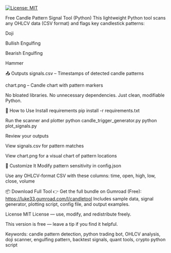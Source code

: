 [![License: MIT](https://img.shields.io/badge/License-MIT-yellow.svg)](LICENSE)


Free Candle Pattern Signal Tool (Python)
This lightweight Python tool scans any OHLCV data (CSV format) and flags key candlestick patterns:

Doji

Bullish Engulfing

Bearish Engulfing

Hammer

📤 Outputs
signals.csv – Timestamps of detected candle patterns

chart.png – Candle chart with pattern markers

No bloated libraries. No unnecessary dependencies. Just clean, modifiable Python.

🚀 How to Use
Install requirements
pip install -r requirements.txt

Run the scanner and plotter
python candle_trigger_generator.py
python plot_signals.py

Review your outputs

View signals.csv for pattern matches

View chart.png for a visual chart of pattern locations

🔧 Customize It
Modify pattern sensitivity in config.json

Use any OHLCV-format CSV with these columns:
time, open, high, low, close, volume

📦 Download Full Tool
👉 Get the full bundle on Gumroad (Free): https://luke33.gumroad.com/l/candletool
Includes sample data, signal generator, plotting script, config file, and output examples.

License
MIT License — use, modify, and redistribute freely.

This version is free — leave a tip if you find it helpful.




Keywords: candle pattern detection, python trading bot, OHLCV analysis, doji scanner, engulfing pattern, backtest signals, quant tools, crypto python script
